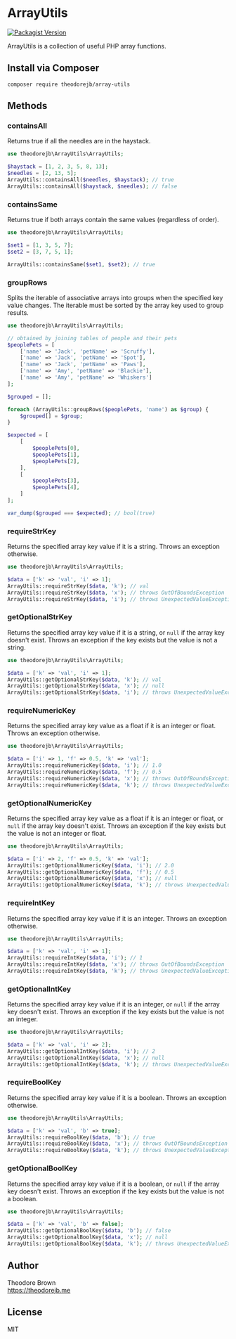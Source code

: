 # ArrayUtils

[![Packagist Version](https://img.shields.io/packagist/v/theodorejb/array-utils.svg)](https://packagist.org/packages/theodorejb/array-utils)

ArrayUtils is a collection of useful PHP array functions.

## Install via Composer

`composer require theodorejb/array-utils`

## Methods

### containsAll

Returns true if all the needles are in the haystack.

```php
use theodorejb\ArrayUtils\ArrayUtils;

$haystack = [1, 2, 3, 5, 8, 13];
$needles = [2, 13, 5];
ArrayUtils::containsAll($needles, $haystack); // true
ArrayUtils::containsAll($haystack, $needles); // false
```

### containsSame

Returns true if both arrays contain the same values (regardless of order).

```php
use theodorejb\ArrayUtils\ArrayUtils;

$set1 = [1, 3, 5, 7];
$set2 = [3, 7, 5, 1];

ArrayUtils::containsSame($set1, $set2); // true
```

### groupRows

Splits the iterable of associative arrays into groups when the specified key
value changes. The iterable must be sorted by the array key used to group results.

```php
use theodorejb\ArrayUtils\ArrayUtils;

// obtained by joining tables of people and their pets
$peoplePets = [
    ['name' => 'Jack', 'petName' => 'Scruffy'],
    ['name' => 'Jack', 'petName' => 'Spot'],
    ['name' => 'Jack', 'petName' => 'Paws'],
    ['name' => 'Amy', 'petName' => 'Blackie'],
    ['name' => 'Amy', 'petName' => 'Whiskers']
];

$grouped = [];

foreach (ArrayUtils::groupRows($peoplePets, 'name') as $group) {
    $grouped[] = $group;
}

$expected = [
    [
        $peoplePets[0],
        $peoplePets[1],
        $peoplePets[2],
    ],
    [
        $peoplePets[3],
        $peoplePets[4],
    ]
];

var_dump($grouped === $expected); // bool(true)
```

### requireStrKey

Returns the specified array key value if it is a string. Throws an exception otherwise.

```php
use theodorejb\ArrayUtils\ArrayUtils;

$data = ['k' => 'val', 'i' => 1];
ArrayUtils::requireStrKey($data, 'k'); // val
ArrayUtils::requireStrKey($data, 'x'); // throws OutOfBoundsException
ArrayUtils::requireStrKey($data, 'i'); // throws UnexpectedValueException
```

### getOptionalStrKey

Returns the specified array key value if it is a string, or `null` if the array key doesn't exist.
Throws an exception if the key exists but the value is not a string.

```php
use theodorejb\ArrayUtils\ArrayUtils;

$data = ['k' => 'val', 'i' => 1];
ArrayUtils::getOptionalStrKey($data, 'k'); // val
ArrayUtils::getOptionalStrKey($data, 'x'); // null
ArrayUtils::getOptionalStrKey($data, 'i'); // throws UnexpectedValueException
```

### requireNumericKey

Returns the specified array key value as a float if it is an integer or float. Throws an exception otherwise.

```php
use theodorejb\ArrayUtils\ArrayUtils;

$data = ['i' => 1, 'f' => 0.5, 'k' => 'val'];
ArrayUtils::requireNumericKey($data, 'i'); // 1.0
ArrayUtils::requireNumericKey($data, 'f'); // 0.5
ArrayUtils::requireNumericKey($data, 'x'); // throws OutOfBoundsException
ArrayUtils::requireNumericKey($data, 'k'); // throws UnexpectedValueException
```

### getOptionalNumericKey

Returns the specified array key value as a float if it is an integer or float, or `null` if the array key doesn't exist.
Throws an exception if the key exists but the value is not an integer or float.

```php
use theodorejb\ArrayUtils\ArrayUtils;

$data = ['i' => 2, 'f' => 0.5, 'k' => 'val'];
ArrayUtils::getOptionalNumericKey($data, 'i'); // 2.0
ArrayUtils::getOptionalNumericKey($data, 'f'); // 0.5
ArrayUtils::getOptionalNumericKey($data, 'x'); // null
ArrayUtils::getOptionalNumericKey($data, 'k'); // throws UnexpectedValueException
```

### requireIntKey

Returns the specified array key value if it is an integer. Throws an exception otherwise.

```php
use theodorejb\ArrayUtils\ArrayUtils;

$data = ['k' => 'val', 'i' => 1];
ArrayUtils::requireIntKey($data, 'i'); // 1
ArrayUtils::requireIntKey($data, 'x'); // throws OutOfBoundsException
ArrayUtils::requireIntKey($data, 'k'); // throws UnexpectedValueException
```

### getOptionalIntKey

Returns the specified array key value if it is an integer, or `null` if the array key doesn't exist.
Throws an exception if the key exists but the value is not an integer.

```php
use theodorejb\ArrayUtils\ArrayUtils;

$data = ['k' => 'val', 'i' => 2];
ArrayUtils::getOptionalIntKey($data, 'i'); // 2
ArrayUtils::getOptionalIntKey($data, 'x'); // null
ArrayUtils::getOptionalIntKey($data, 'k'); // throws UnexpectedValueException
```

### requireBoolKey

Returns the specified array key value if it is a boolean. Throws an exception otherwise.

```php
use theodorejb\ArrayUtils\ArrayUtils;

$data = ['k' => 'val', 'b' => true];
ArrayUtils::requireBoolKey($data, 'b'); // true
ArrayUtils::requireBoolKey($data, 'x'); // throws OutOfBoundsException
ArrayUtils::requireBoolKey($data, 'k'); // throws UnexpectedValueException
```

### getOptionalBoolKey

Returns the specified array key value if it is a boolean, or `null` if the array key doesn't exist.
Throws an exception if the key exists but the value is not a boolean.

```php
use theodorejb\ArrayUtils\ArrayUtils;

$data = ['k' => 'val', 'b' => false];
ArrayUtils::getOptionalBoolKey($data, 'b'); // false
ArrayUtils::getOptionalBoolKey($data, 'x'); // null
ArrayUtils::getOptionalBoolKey($data, 'k'); // throws UnexpectedValueException
```

## Author

Theodore Brown  
<https://theodorejb.me>

## License

MIT

